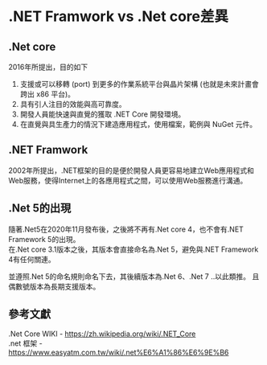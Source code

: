 # .NET Framwork vs .Net core差異

## .Net core
  
2016年所提出，目的如下  
  
1. 支援或可以移轉 (port) 到更多的作業系統平台與晶片架構 (也就是未來計畫會跨出 x86 平台)。
2. 具有引人注目的效能與高可靠度。
3. 開發人員能快速與直覺的獲取 .NET Core 開發環境。
4. 在直覺與具生產力的情況下建造應用程式，使用檔案，範例與 NuGet 元件。

## .NET Framwork

2002年所提出，.NET框架的目的是便於開發人員更容易地建立Web應用程式和Web服務，使得Internet上的各應用程式之間，可以使用Web服務進行溝通。

## .Net 5的出現
  
隨著.Net5在2020年11月發布後，之後將不再有.Net core 4，也不會有.NET Framework 5的出現。  
在.Net core 3.1版本之後，其版本會直接命名為.Net 5，避免與.NET Framework 4有任何關連。  
  
並遵照.Net 5的命名規則命名下去，其後續版本為.Net 6、.Net 7 ..以此類推。
且偶數號版本為長期支援版本。

## 參考文獻
.Net Core WIKI -  https://zh.wikipedia.org/wiki/.NET_Core  
.net 框架 - https://www.easyatm.com.tw/wiki/.net%E6%A1%86%E6%9E%B6  

